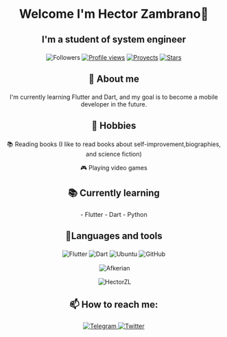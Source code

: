 # <p align="center">Welcome I'm Hector Zambrano👋

## <p align="center">I'm a student of system engineer</p>

<p align = "center"

![Followers](https://img.shields.io/github/followers/HectorZL?label=Followers&style=flat-square)
[![Profile views](https://img.shields.io/github/followers/HectorZL?label=Profile%20views&style=flat-square)](https://github.com/HectorZL)
[![Proyects](https://img.shields.io/badge/Proyects-5-blue?style=flat-square)](https://github.com/HectorZL?tab=repositories)
[![Stars](https://img.shields.io/github/stars/HectorZL?style=flat-square)](https://github.com/HectorZL)

 >




## <p align="center">📖 About me </p>

<p align="center">I'm currently learning Flutter and Dart, and my goal is to become a mobile developer in the future.

## <p align="center">🎨 Hobbies

  <p align="center">
  📚 Reading books (I like to read books about self-improvement,biographies, and science fiction)</p>
  <p align="center">🎮 Playing video games</p>
  

  

## <p align="center">📚 Currently learning

  <p align="center">
    - Flutter 
    - Dart
    - Python
  </p>


## <p align="center">🔧Languages and tools


<p align = "center">
  <img src="https://img.shields.io/badge/Flutter-blue?logo=flutter&style=flat-square" alt="Flutter" />
  <img src="https://img.shields.io/badge/Dart-blue?logo=dart&style=flat-square" alt="Dart" />
  <img src="https://img.shields.io/badge/Ubuntu-blue?logo=ubuntu&style=flat-square" alt="Ubuntu" />
  <img src="https://img.shields.io/badge/GitHub-blue?logo=github&style=flat-square" alt="GitHub" />


<p align="center">&nbsp;<img align="center" src="https://github-readme-stats.vercel.app/api?username=HectorZL&count_private=true,issues&show_icons=true&show_owner=true&theme=tokyonight" alt="Afkerian" /></p>
<p align="center">&nbsp;<img align="center" src="https://github-readme-stats.vercel.app/api/top-langs?username=HectorZL&layout=compact&theme=tokyonight&langs_count=10t" alt="HectorZL" /></p>


## <p align="center">📫 How to reach me: </p>

<p align="center">
  <a href="https://t.me/Hectorzl04">
    <img src="https://img.shields.io/badge/Hectorzl04-blue?logo=telegram&style=flat-square" alt="Telegram" />
  </a>
  <a href="https://twitter.com/HZ2002JL">
    <img src="https://img.shields.io/twitter/follow/HZ2002JL?label=Twitter&style=social" alt="Twitter" />
  </a>



